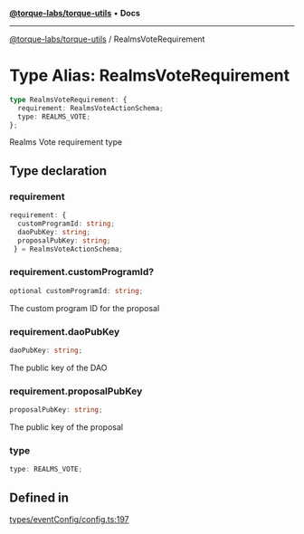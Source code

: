 [**@torque-labs/torque-utils**](../README.md) • **Docs**

***

[@torque-labs/torque-utils](../README.md) / RealmsVoteRequirement

# Type Alias: RealmsVoteRequirement

```ts
type RealmsVoteRequirement: {
  requirement: RealmsVoteActionSchema;
  type: REALMS_VOTE;
};
```

Realms Vote requirement type

## Type declaration

### requirement

```ts
requirement: {
  customProgramId: string;
  daoPubKey: string;
  proposalPubKey: string;
 } = RealmsVoteActionSchema;
```

### requirement.customProgramId?

```ts
optional customProgramId: string;
```

The custom program ID for the proposal

### requirement.daoPubKey

```ts
daoPubKey: string;
```

The public key of the DAO

### requirement.proposalPubKey

```ts
proposalPubKey: string;
```

The public key of the proposal

### type

```ts
type: REALMS_VOTE;
```

## Defined in

[types/eventConfig/config.ts:197](https://github.com/torque-labs/torque-utils/blob/fcba00c7b8994c0932484e8f489988b91291c603/types/eventConfig/config.ts#L197)
